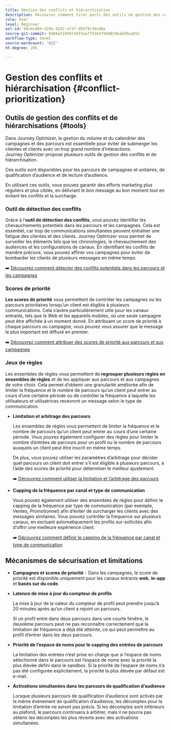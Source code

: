 ```yaml
---
title: Gestion des conflits et hiérarchisation
description: Découvrez comment tirer parti des outils de gestion des conflits et de hiérarchisation de Journey Optimizer.
role: User
level: Beginner
exl-id: 9dc0cd89-d29a-42d2-a73f-d95f9c39c86e
source-git-commit: 9d84a319497e833aa77416479dd019bab59aab55
workflow-type: tm+mt
source-wordcount: '622'
ht-degree: 28%

---
```


# Gestion des conflits et hiérarchisation {#conflict-prioritization}

## Outils de gestion des conflits et de hiérarchisations {#tools}

Dans Journey Optimizer, la gestion du volume et du calendrier des campagnes et des parcours est essentielle pour éviter de submerger les clientes et clients avec un trop grand nombre d’interactions. Journey Optimizer propose plusieurs outils de gestion des conflits et de hiérarchisation.

Ces outils sont disponibles pour les parcours de campagnes et unitaires, de qualification d’audience et de lecture d’audience.

En utilisant ces outils, vous pouvez garantir des efforts marketing plus réguliers et plus ciblés, en délivrant le bon message au bon moment tout en évitant les conflits et la surcharge.

### Outil de détection des conflits

Grâce à l’**outil de détection des conflits**, vous pouvez identifier les chevauchements potentiels dans les parcours et les campagnes. Cela est essentiel, car trop de communications simultanées peuvent entraîner une fatigue des clientes et des clients. Journey Optimizer vous permet de surveiller les éléments tels que les chronologies, le chevauchement des audiences et les configurations de canaux. En identifiant les conflits de manière précoce, vous pouvez affiner vos campagnes pour éviter de bombarder les clients de plusieurs messages en même temps.

➡️ [Découvrez comment détecter des conflits potentiels dans les parcours et les campagnes](conflicts.md)

### Scores de priorité

**Les scores de priorité** vous permettent de contrôler les campagnes ou les parcours prioritaires lorsqu’un client est éligible à plusieurs communications. Cela s’avère particulièrement utile pour les canaux entrants, tels que le Web et les appareils mobiles, où une seule campagne peut être affichée à un moment donné. En attribuant un score de priorité à chaque parcours ou campagne, vous pouvez vous assurer que le message le plus important est diffusé en premier.

➡️ [Découvrez comment attribuer des scores de priorité aux parcours et aux campagnes](priority-scores.md)

### Jeux de règles

Les ensembles de règles vous permettent de **regrouper plusieurs règles en ensembles de règles** et de les appliquer aux parcours et aux campagnes de votre choix. Cela permet d’obtenir une granularité améliorée afin de limiter la fréquence et le nombre de parcours qu’un client peut entrer au cours d’une certaine période ou de contrôler la fréquence à laquelle les utilisateurs et utilisatrices recevront un message selon le type de communication.

* **Limitation et arbitrage des parcours**

  Les ensembles de règles vous permettent de limiter la fréquence et le nombre de parcours qu’un client peut entrer au cours d’une certaine période. Vous pouvez également configurer des règles pour limiter le nombre d’entrées de parcours pour un profil ou le nombre de parcours auxquels un client peut être inscrit en même temps.

  De plus, vous pouvez utiliser les paramètres d’arbitrage pour décider quel parcours un client doit entrer s’il est éligible à plusieurs parcours, à l’aide des scores de priorité pour déterminer le meilleur ajustement.

  ➡️ [Découvrez comment utiliser la limitation et l’arbitrage des parcours ](journey-capping.md)

* **Capping de la fréquence par canal et type de communication**

  Vous pouvez également utiliser des ensembles de règles pour définir le capping de la fréquence par type de communication (par exemple, Ventes, Promotionnel) afin d’éviter de surcharger les clients avec des messages similaires. Vous pouvez contrôler la fréquence sur plusieurs canaux, en excluant automatiquement les profils sur-sollicités afin d’offrir une meilleure expérience client.

  ➡️ [Découvrez comment définir le capping de la fréquence par canal et type de communication](../conflict-prioritization/channel-capping.md)

## Mécanismes de sécurisation et limitations

* **Campagnes et scores de priorité** - Dans les campagnes, le score de priorité est disponible uniquement pour les canaux entrants **web**, **in-app** et **basés sur du code**.

* **Latence de mise à jour du compteur de profils**

  La mise à jour de la valeur du compteur de profil peut prendre jusqu’à 20 minutes après qu’un client a rejoint un parcours.

  Si un profil entre dans deux parcours dans une courte fenêtre, le deuxième parcours peut ne pas reconnaître correctement que la limitation de fréquence a déjà été atteinte, ce qui peut permettre au profil d’entrer dans les deux parcours.

* **Priorité de l’espace de noms pour le capping des entrées de parcours**

  La limitation des entrées n’est prise en charge que si l’espace de noms sélectionné dans le parcours est l’espace de noms avec la priorité la plus élevée défini dans le sandbox. Si la priorité de l’espace de noms n’a pas été configurée explicitement, la priorité la plus élevée par défaut est e-mail.

* **Activations simultanées dans les parcours de qualification d’audience**

  Lorsque plusieurs parcours de qualification d’audience sont activés par le même événement de qualification d’audience, les décomptes pour la limitation d’entrée ne seront pas précis. Si les décomptes sont inférieurs au plafond, le parcours continuera à arbitrer, mais il ne pourra pas obtenir les décomptes les plus récents avec des activations simultanées.
